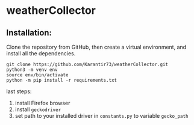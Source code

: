 # weatherCollector

## Installation:
Clone the repository from GitHub, then create a virtual environment, and install all the dependencies.

```
git clone https://github.com/Karantir73/weatherCollector.git
python3 -m venv env
source env/bin/activate
python -m pip install -r requirements.txt
```
last steps:
1. install Firefox browser
2. install `geckodriver`
2. set path to your installed driver in `constants.py` to variable `gecko_path`
